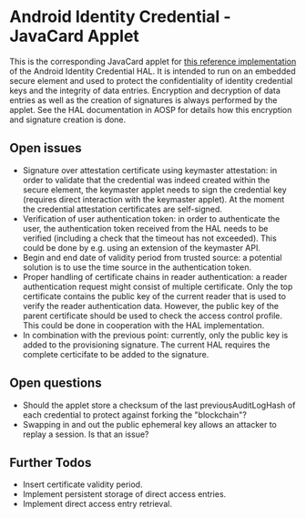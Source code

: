 # Android Identity Credential - JavaCard Applet

This is the corresponding JavaCard applet for [this reference implementation](https://github.com/mihoelzl/android-identitycredential-ese-hal) of the Android Identity Credential HAL.  It is intended to run on an embedded secure element and used to protect the confidentiality of identity credential keys and the integrity of data entries. 
Encryption and decryption of data entries as well as the creation of signatures is always performed by the applet. See the HAL documentation in AOSP for details how this encryption and signature creation is done. 

## Open issues 
* Signature over attestation certificate using keymaster attestation: in order to validate that the credential was indeed created within the secure element, the keymaster applet needs to sign the credential key (requires direct interaction with the keymaster applet). At the moment the credential attestation certificates are self-signed. 
* Verification of user authentication token: in order to authenticate the user, the authentication token received from the HAL needs to be verified (including a check that the timeout has not exceeded). This could be done by e.g. using an extension of the keymaster API.
* Begin and end date of validity period from trusted source: a potential solution is to use the time source in the authentication token. 
* Proper handling of certificate chains in reader authentication: a reader authentication request might consist of multiple certificate. Only the top certificate contains the public key of the current reader that is used to verify the reader authentication data. However, the public key of the parent certificate should be used to check the access control profile. This could be done in cooperation with the HAL implementation.
* In combination with the previous point: currently, only the public key is added to the provisioning signature. The current HAL requires the complete certicifate to be added to the signature.

## Open questions
* Should the applet store a checksum of the last previousAuditLogHash of each credential to protect against forking the "blockchain"?
* Swapping in and out the public ephemeral key allows an attacker to replay a session. Is that an issue?

## Further Todos
* Insert certificate validity period. 
* Implement persistent storage of direct access entries.
* Implement direct access entry retrieval.
